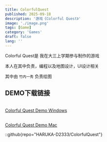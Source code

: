 ```yaml
---
title: ColorfulQuest
published: 2025-09-18
description: '游戏《Colorful Quest》'
image: './image.png'
tags: [Game]
category: 'Games'
draft: false 
lang: ''
---
```

Colorful Quest是 我在大三上学期参与制作的游戏

本人在其中负责，编程以及地图设计，UI设计相关

其中由 `竹内一秀` 负责绘图



## DEMO下载链接
<br><a href = "/Files/ColorQuest_Demo_presentation_win .zip" download = "ColorfulQuestDEMO_Windows.zip">Colorful Quest Demo Windows</a>


<br><a href = "/Files/ColorQuest_Demo_presentation_mac.app.zip" download = "ColorfulQuestDEMO_Mac.zip">Colorful Quest Demo Mac</a>

::github{repo="HARUKA-D2333/ColorfulQuest"}





